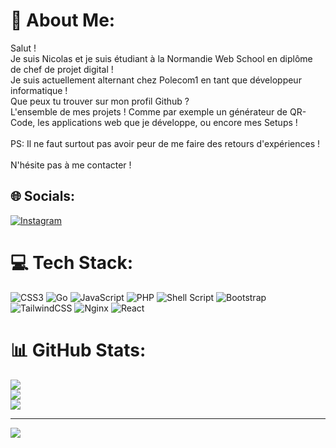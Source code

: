 # 💫 About Me:
Salut !<br>Je suis Nicolas et je suis étudiant à la Normandie Web School en diplôme de chef de projet digital !<br>Je suis actuellement alternant chez Polecom1 en tant que développeur informatique !<br>Que peux tu trouver sur mon profil Github ?<br>L'ensemble de mes projets ! Comme par exemple un générateur de QR-Code, les applications web que je développe, ou encore mes Setups !<br><br>PS: Il ne faut surtout pas avoir peur de me faire des retours d'expériences !<br><br>N'hésite pas à me contacter !


## 🌐 Socials:
[![Instagram](https://img.shields.io/badge/Instagram-%23E4405F.svg?logo=Instagram&logoColor=white)](https://instagram.com/Robaizepierre) 

# 💻 Tech Stack:
![CSS3](https://img.shields.io/badge/css3-%231572B6.svg?style=for-the-badge&logo=css3&logoColor=white) ![Go](https://img.shields.io/badge/go-%2300ADD8.svg?style=for-the-badge&logo=go&logoColor=white) ![JavaScript](https://img.shields.io/badge/javascript-%23323330.svg?style=for-the-badge&logo=javascript&logoColor=%23F7DF1E) ![PHP](https://img.shields.io/badge/php-%23777BB4.svg?style=for-the-badge&logo=php&logoColor=white) ![Shell Script](https://img.shields.io/badge/shell_script-%23121011.svg?style=for-the-badge&logo=gnu-bash&logoColor=white) ![Bootstrap](https://img.shields.io/badge/bootstrap-%23563D7C.svg?style=for-the-badge&logo=bootstrap&logoColor=white) ![TailwindCSS](https://img.shields.io/badge/tailwindcss-%2338B2AC.svg?style=for-the-badge&logo=tailwind-css&logoColor=white) ![Nginx](https://img.shields.io/badge/nginx-%23009639.svg?style=for-the-badge&logo=nginx&logoColor=white) ![React](https://img.shields.io/badge/react-%2320232a.svg?style=for-the-badge&logo=react&logoColor=%2361DAFB)
# 📊 GitHub Stats:
![](https://github-readme-stats.vercel.app/api?username=Sutsikii&theme=radical&hide_border=true&include_all_commits=false&count_private=false)<br/>
![](https://github-readme-streak-stats.herokuapp.com/?user=Sutsikii&theme=radical&hide_border=true)<br/>
![](https://github-readme-stats.vercel.app/api/top-langs/?username=Sutsikii&theme=radical&hide_border=true&include_all_commits=false&count_private=false&layout=compact)

---
[![](https://visitcount.itsvg.in/api?id=Sutsikii&icon=0&color=0)](https://visitcount.itsvg.in)

<!-- Proudly created with GPRM ( https://gprm.itsvg.in ) -->
